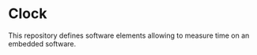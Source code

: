 # Clock
This repository defines software elements allowing to measure time on an embedded software.
